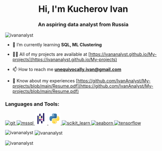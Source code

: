 <h1 align="center">Hi, I'm Kucherov Ivan</h1>
<h3 align="center">An aspiring data analyst from Russia</h3>

<p align="left"> <img src="https://komarev.com/ghpvc/?username=ivananalyst&label=Profile%20views&color=0e75b6&style=flat" alt="ivananalyst" /> </p>

- 🌱 I’m currently learning **SQL, ML Clustering**

- 👨‍💻 All of my projects are available at [https://ivananalyst.github.io/My-projects](https://ivananalyst.github.io/My-projects)

- 📫 How to reach me **unequivocally.ivan@gmail.com**

- 📄 Know about my experiences [https://github.com/IvanAnalyst/My-projects/blob/main/Resume.pdf](https://github.com/IvanAnalyst/My-projects/blob/main/Resume.pdf)

<p align="left">
</p>

<h3 align="left">Languages and Tools:</h3>
<p align="left"> <a href="https://git-scm.com/" target="_blank" rel="noreferrer"> <img src="https://www.vectorlogo.zone/logos/git-scm/git-scm-icon.svg" alt="git" width="40" height="40"/> </a> <a href="https://www.microsoft.com/en-us/sql-server" target="_blank" rel="noreferrer"> <img src="https://www.svgrepo.com/show/303229/microsoft-sql-server-logo.svg" alt="mssql" width="40" height="40"/> </a> <a href="https://pandas.pydata.org/" target="_blank" rel="noreferrer"> <img src="https://raw.githubusercontent.com/devicons/devicon/2ae2a900d2f041da66e950e4d48052658d850630/icons/pandas/pandas-original.svg" alt="pandas" width="40" height="40"/> </a> <a href="https://www.python.org" target="_blank" rel="noreferrer"> <img src="https://raw.githubusercontent.com/devicons/devicon/master/icons/python/python-original.svg" alt="python" width="40" height="40"/> </a> <a href="https://scikit-learn.org/" target="_blank" rel="noreferrer"> <img src="https://upload.wikimedia.org/wikipedia/commons/0/05/Scikit_learn_logo_small.svg" alt="scikit_learn" width="40" height="40"/> </a> <a href="https://seaborn.pydata.org/" target="_blank" rel="noreferrer"> <img src="https://seaborn.pydata.org/_images/logo-mark-lightbg.svg" alt="seaborn" width="40" height="40"/> </a> <a href="https://www.tensorflow.org" target="_blank" rel="noreferrer"> <img src="https://www.vectorlogo.zone/logos/tensorflow/tensorflow-icon.svg" alt="tensorflow" width="40" height="40"/> </a> </p>

<p><img align="left" src="https://github-readme-stats.vercel.app/api/top-langs?username=ivananalyst&show_icons=true&locale=en&layout=compact" alt="ivananalyst" /></p>

<p>&nbsp;<img align="center" src="https://github-readme-stats.vercel.app/api?username=ivananalyst&show_icons=true&locale=en" alt="ivananalyst" /></p>

<p><img align="center" src="https://github-readme-streak-stats.herokuapp.com/?user=ivananalyst&" alt="ivananalyst" /></p>

